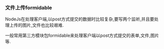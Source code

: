 ### 文件上传formidable

NodeJs在处理客户端,以post方式提交的数据时比较复杂,要写两个监听,并且要处理上传的图片,文件也比较艰难.

一般常用第三方模块包formidable来处理客户端以post方式提交的表单,文件,图片等.
